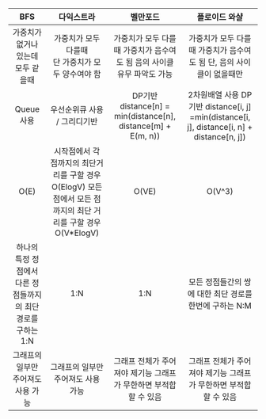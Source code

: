 | BFS | 다익스트라 | 벨만포드 | 플로이드 와샬 |
|:---:|:---:|:---:|:---:|
| 가중치가 없거나<br>있는데 모두 같을때 | 가중치가 모두 다를때<br>단 가중치가 모두 양수여야 함 | 가중치가 모두 다를때   가중치가 음수여도 됨   음의 사이클 유무 파악도 가능 | 가중치가 모두 다를때   가중치가 음수여도 됨   단, 음의 사이클이 없을때만 |
| Queue 사용 | 우선순위큐 사용 / 그리디기반 | DP기반   distance\[n\] = min(distance\[n\],   distance\[m\] + E(m, n)) | 2차원배열 사용   DP기반   distance\[i, j\] =min(distance\[i, j\],   distance\[i, n\] + distance\[n, j\]) |
| O(E) | 시작점에서 각 점까지의 최단거리를 구할 경우 O(ElogV)   모든점에서 모든 점까지의 최단 거리를 구할 경우 O(V\*ElogV) | O(VE) | O(V^3) |
| 하나의 특정 정점에서 다른 정점들까지의 최단경로를 구하는 1:N | 1:N | 1:N | 모든 정점들간의 쌍에 대한 최단 경로를 한번에 구하는 N:M |
| 그래프의 일부만   주어져도 사용 가능 | 그래프의 일부만   주어져도 사용 가능 | 그래프 전체가 주어져야 제기능   그래프가 무한하면 부적합할 수 있음 | 그래프 전체가 주어져야 제기능   그래프가 무한하면 부적합할 수   있음 |
